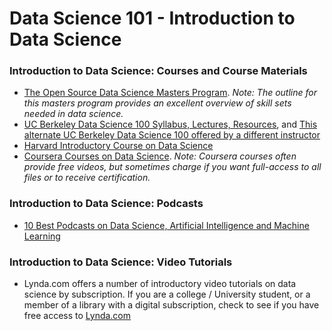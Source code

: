 # Data Science 101 - Introduction to Data Science

### Introduction to Data Science: Courses and Course Materials
- [The Open Source Data Science Masters Program](https://github.com/datasciencemasters/go). _Note: The outline for this masters program provides an excellent overview of skill sets needed in data science._
- [UC Berkeley Data Science 100 Syllabus, Lectures, Resources](http://www.ds100.org/sp17/syllabus), and [This alternate UC Berkeley Data Science 100 offered by a different instructor](https://github.com/jdwilson4/Intro-Data-Science-2017)
- [Harvard Introductory Course on Data Science](http://www.kdnuggets.com/2013/11/harvard-cs109-data-science-course-resources-free-online.html)
- [Coursera Courses on Data Science](https://www.coursera.org/courses?languages=en&query=data+science). _Note: Coursera courses often provide free videos, but sometimes charge if you want full-access to all files or to receive certification._

### Introduction to Data Science: Podcasts
- [10 Best Podcasts on Data Science, Artificial Intelligence and Machine Learning](https://medium.com/startup-grind/the-10-best-ai-data-science-and-machine-learning-podcasts-d7495cfb127c)

### Introduction to Data Science: Video Tutorials
- Lynda.com offers a number of introductory video tutorials on data science by subscription. If you are a college / University student, or a member of a library with a digital subscription, check to see if you have free access to [Lynda.com](https://www.lynda.com/Big-Data-tutorials/Introduction-Data-Science/420305-2.html) 
